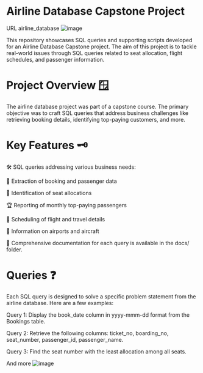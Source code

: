 # Airline Database Capstone Project
URL airline_database
![image](https://github.com/user-attachments/assets/2b30ede9-2ee6-4808-9189-89c0ffcc61c3)



This repository showcases SQL queries and supporting scripts developed for an Airline Database Capstone project. The aim of this project is to tackle real-world issues through SQL queries related to seat allocation, flight schedules, and passenger information.

# Project Overview 🪟
The airline database project was part of a capstone course. The primary objective was to craft SQL queries that address business challenges like retrieving booking details, identifying top-paying customers, and more.

# Key Features 🗝️
🛠️ SQL queries addressing various business needs:

📝 Extraction of booking and passenger data

💺 Identification of seat allocations

🏆 Reporting of monthly top-paying passengers

📅 Scheduling of flight and travel details

🏢 Information on airports and aircraft

📑 Comprehensive documentation for each query is available in the docs/ folder.

# Queries ❓
Each SQL query is designed to solve a specific problem statement from the airline database. Here are a few examples:

Query 1: Display the book_date column in yyyy-mmm-dd format from the Bookings table.

Query 2: Retrieve the following columns: ticket_no, boarding_no, seat_number, passenger_id, passenger_name.

Query 3: Find the seat number with the least allocation among all seats.

And more
![image](https://github.com/user-attachments/assets/9d77fc82-1096-474b-94f3-d9d51f8eb4b0)

